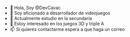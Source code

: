 - 👋 Hola, Soy @DevCavac
- 👀 Soy aficionado a desarrollador de videojuegos 
- 🌱 Actualmente estudio en la secundaria 
- 💞️ Estoy interesado en los juegos 3D y triple A
- 📫 Si quieres contactarme espera a que haga un correo

<!---
Próximamente publicaré un scrip probablemente revolucionario 
--->
